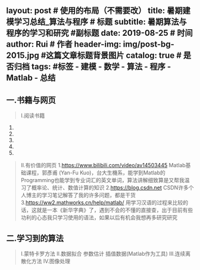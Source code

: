 layout:     post                    # 使用的布局（不需要改）
title:      暑期建模学习总结_算法与程序               # 标题 
subtitle:   暑期算法与程序的学习和研究 #副标题
date:       2019-08-25          # 时间
author:     Rui                      # 作者
header-img: img/post-bg-2015.jpg    #这篇文章标题背景图片
catalog: true                       # 是否归档
tags:                               #标签
    - 建模
    - 数学
    - 算法
    - 程序
    - Matlab
    - 总结
---

## 一.书籍与网页
>I.阅读书籍
  1.
  2.
  3.
  4.
  5.
>II.有价值的网页
  1.https://www.bilibili.com/video/av14503445
    Matlab基础课程，郭彥甫 (Yan-Fu Kuo)，台大生機系，能学到Matlab的Programming也能学到专业词汇的英文单词，算法讲解细致算是又帮我温习了概率论、统计、数值计算的知识
  2.https://blog.csdn.net
    CSDN许多个人博主的学习笔记解答了我的许多问题，都是干货
  3.https://ww2.mathworks.cn/help/matlab/
    用学习汉语的过程来比较的话，这就是一本《新华字典》了，遇到不会的不懂的直接查，出于目前有些功利的心态我只学习使用的语法，如果以后有机会我想再多研究研究

## 二.学习到的算法
>I.蒙特卡罗方法
>II.数据拟合 参数估计 插值数据(Matlab作为工具)
>III.连续离散化方法
>IV.图像处理
